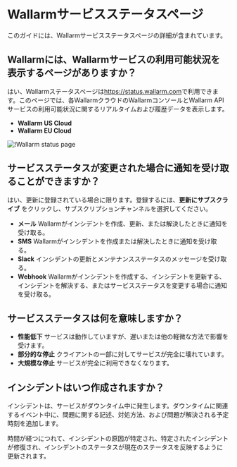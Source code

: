 # Wallarmサービスステータスページ

このガイドには、Wallarmサービスステータスページの詳細が含まれています。

## Wallarmには、Wallarmサービスの利用可能状況を表示するページがありますか？

はい、Wallarmステータスページは<https://status.wallarm.com>で利用できます。このページでは、各WallarmクラウドのWallarmコンソールとWallarm APIサービスの利用可能状況に関するリアルタイムおよび履歴データを表示します。

* **Wallarm US Cloud**
* **Wallarm EU Cloud**

![!Wallarm status page](../images/status-page.png)

## サービスステータスが変更された場合に通知を受け取ることができますか？

はい、更新に登録されている場合に限ります。登録するには、**更新にサブスクライブ** をクリックし、サブスクリプションチャンネルを選択してください。

* **メール** Wallarmがインシデントを作成、更新、または解決したときに通知を受け取る。
* **SMS** Wallarmがインシデントを作成または解決したときに通知を受け取る。
* **Slack** インシデントの更新とメンテナンスステータスのメッセージを受け取る。
* **Webhook** Wallarmがインシデントを作成する、インシデントを更新する、インシデントを解決する、またはサービスステータスを変更する場合に通知を受け取る。

## サービスステータスは何を意味しますか？

* **性能低下** サービスは動作していますが、遅いまたは他の軽微な方法で影響を受けます。
* **部分的な停止** クライアントの一部に対してサービスが完全に壊れています。
* **大規模な停止** サービスが完全に利用できなくなります。

## インシデントはいつ作成されますか？

インシデントは、サービスがダウンタイム中に発生します。ダウンタイムに関連するイベント中に、問題に関する記述、対処方法、および問題が解決される予定時刻を追加します。

時間が経つにつれて、インシデントの原因が特定され、特定されたインシデントが修復され、インシデントのステータスが現在のステータスを反映するように更新されます。